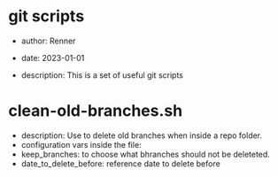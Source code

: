 # git scripts 

- author: Renner

- date: 2023-01-01

- description: This is a set of useful git scripts



# clean-old-branches.sh

- description: Use to delete old branches when inside a repo folder. 
- configuration vars inside the file:
- keep_branches: to choose what bhranches should not be deleteted.
- date_to_delete_before: reference date to delete before 

